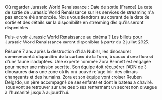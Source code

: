 Où regarder Jurassic World Renaissance : Date de sortie (France)
La date de sortie de Jurassic World Renaissance sur les services de streaming n'a pas encore été annoncée. Nous vous tiendrons au courant de la date de sortie et des détails sur la disponibilité en streaming dès qu'ils seront disponibles.

Puis-je voir Jurassic World Renaissance au cinéma ?
Les billets pour Jurassic World Renaissance seront disponibles à partir du 2 juillet 2025.

Résumé
7 ans après la destruction d'Isla Nublar, les dinosaures commencent à disparaître de la surface de la Terre, à cause d'une flore et d'une faune inadaptées. Une experte nommée Zora Bennett est engagée pour mener une mission secrète. Son équipe doit récupérer l'ADN de 3 dinosaures dans une zone où ils ont trouvé refuge loin des climats changeants et des humains. Zora et son équipe vont croiser Reuben Delgado, un père accompagné de ses enfants et dont le bateau a chaviré. Tous vont se retrouver sur une des 5 îles renfermant un secret non divulgué à l’humanité jusqu’à aujourd’hui.
